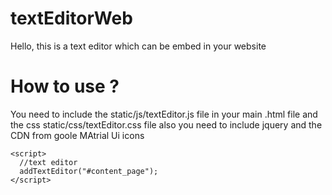 # textEditorWeb
Hello, this is a text editor which can be embed in your website

# How to use ?
You need to include the static/js/textEditor.js file in your main .html file and the css static/css/textEditor.css file 
also you need to include jquery and the CDN from goole MAtrial Ui icons

    <script>
      //text editor
      addTextEditor("#content_page");
    </script>
